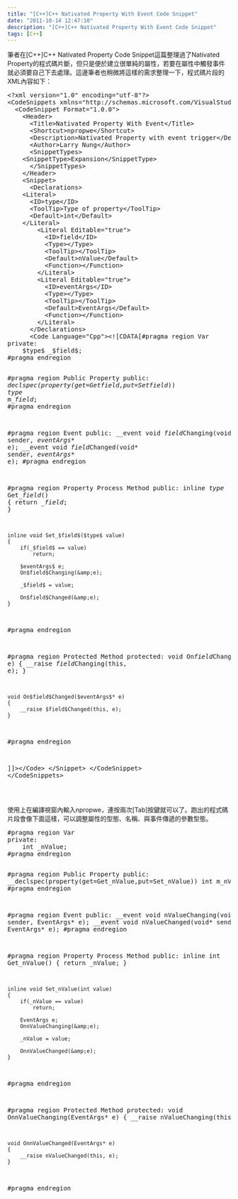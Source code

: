 ```yaml
---
title: "[C++]C++ Nativated Property With Event Code Snippet"
date: "2011-10-14 12:47:10"
description: "[C++]C++ Nativated Property With Event Code Snippet"
tags: [C++]
---
```


<p>
	筆者在[C++]C++ Nativated Property Code Snippet這篇整理過了Nativated Property的程式碼片斷，但只是便於建立很單純的屬性，若要在屬性中觸發事件就必須要自己下去處理。這邊筆者也稍微將這樣的需求整理一下，程式碼片段的XML內容如下：</p>
<div class="wlWriterSmartContent" id="scid:812469c5-0cb0-4c63-8c15-c81123a09de7:559e2dac-7cdb-4e3b-b702-d8e770e691a5" style="padding-bottom: 0px; margin: 0px; padding-left: 0px; padding-right: 0px; display: inline; float: none; padding-top: 0px">
	<pre class="xml" name="code">
&lt;?xml version="1.0" encoding="utf-8"?&gt;
&lt;CodeSnippets xmlns="http://schemas.microsoft.com/VisualStudio/2005/CodeSnippet"&gt;
  &lt;CodeSnippet Format="1.0.0"&gt;
    &lt;Header&gt;
      &lt;Title&gt;Nativated Property With Event&lt;/Title&gt;
      &lt;Shortcut&gt;npropwe&lt;/Shortcut&gt;      
      &lt;Description&gt;Nativated Property with event trigger&lt;/Description&gt;
      &lt;Author&gt;Larry Nung&lt;/Author&gt;
      &lt;SnippetTypes&gt;
	&lt;SnippetType&gt;Expansion&lt;/SnippetType&gt;
      &lt;/SnippetTypes&gt;      
    &lt;/Header&gt;
    &lt;Snippet&gt;     
      &lt;Declarations&gt;
	&lt;Literal&gt;
	  &lt;ID&gt;type&lt;/ID&gt;
	  &lt;ToolTip&gt;Type of property&lt;/ToolTip&gt;
	  &lt;Default&gt;int&lt;/Default&gt;
	&lt;/Literal&gt;
        &lt;Literal Editable="true"&gt;
          &lt;ID&gt;field&lt;/ID&gt;
          &lt;Type&gt;&lt;/Type&gt;
          &lt;ToolTip&gt;&lt;/ToolTip&gt;
          &lt;Default&gt;nValue&lt;/Default&gt;
          &lt;Function&gt;&lt;/Function&gt;
        &lt;/Literal&gt;
        &lt;Literal Editable="true"&gt;
          &lt;ID&gt;eventArgs&lt;/ID&gt;
          &lt;Type&gt;&lt;/Type&gt;
          &lt;ToolTip&gt;&lt;/ToolTip&gt;
          &lt;Default&gt;EventArgs&lt;/Default&gt;
          &lt;Function&gt;&lt;/Function&gt;
        &lt;/Literal&gt;
      &lt;/Declarations&gt;
      &lt;Code Language="Cpp"&gt;&lt;![CDATA[#pragma region Var
private:
	$type$ _$field$;
#pragma endregion


#pragma region Public  Property
public:
	__declspec(property(get=Get_$field$,put=Set_$field$))
		$type$ m_$field$;
#pragma endregion



#pragma region Event
public:	
	__event void $field$Changing(void* sender, $eventArgs$* e);
	__event void $field$Changed(void* sender, $eventArgs$* e);
#pragma endregion



#pragma region Property Process Method
public:
	inline $type$ Get_$field$()
	{
		return _$field$;
	}

	inline void Set_$field$($type$ value)
	{
		if(_$field$ == value)
			return;

		$eventArgs$ e;
		On$field$Changing(&amp;e);

		_$field$ = value;

		On$field$Changed(&amp;e);
	}
#pragma endregion


#pragma region Protected Method
protected:
	void On$field$Changing($eventArgs$* e)
	{
		__raise $field$Changing(this, e);
	}

	void On$field$Changed($eventArgs$* e)
	{
		__raise $field$Changed(this, e);
	}
#pragma endregion

]]&gt;&lt;/Code&gt;
    &lt;/Snippet&gt;
  &lt;/CodeSnippet&gt;
&lt;/CodeSnippets&gt;</pre>
</div>
<p>
	 </p>
<p>
	使用上在編譯視窗內輸入npropwe，連按兩次[Tab]按鍵就可以了。跑出的程式碼片段會像下面這樣，可以調整屬性的型態、名稱、與事件傳遞的參數型態。</p>
<div class="wlWriterSmartContent" id="scid:812469c5-0cb0-4c63-8c15-c81123a09de7:05248321-d39d-4628-9497-54f30f03e411" style="padding-bottom: 0px; margin: 0px; padding-left: 0px; padding-right: 0px; display: inline; float: none; padding-top: 0px">
	<pre class="c" name="code">
#pragma region Var
private:
	int _nValue;
#pragma endregion


#pragma region Public  Property
public:
	__declspec(property(get=Get_nValue,put=Set_nValue))
		int m_nValue;
#pragma endregion



#pragma region Event
public:	
	__event void nValueChanging(void* sender, EventArgs* e);
	__event void nValueChanged(void* sender, EventArgs* e);
#pragma endregion



#pragma region Property Process Method
public:
	inline int Get_nValue()
	{
		return _nValue;
	}

	inline void Set_nValue(int value)
	{
		if(_nValue == value)
			return;

		EventArgs e;
		OnnValueChanging(&amp;e);

		_nValue = value;

		OnnValueChanged(&amp;e);
	}
#pragma endregion


#pragma region Protected Method
protected:
	void OnnValueChanging(EventArgs* e)
	{
		__raise nValueChanging(this, e);
	}

	void OnnValueChanged(EventArgs* e)
	{
		__raise nValueChanged(this, e);
	}
#pragma endregion
</pre>
</div>
